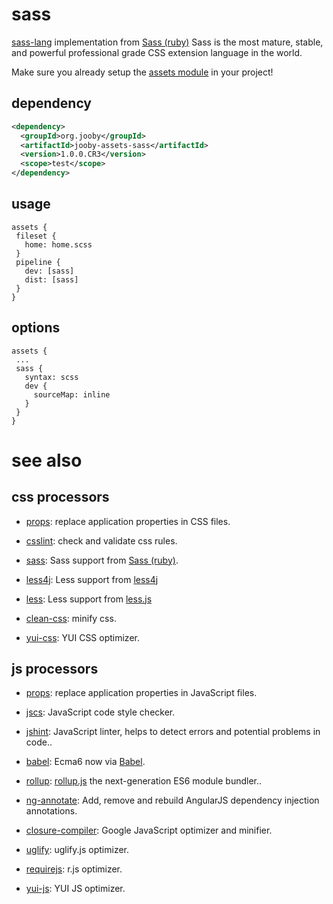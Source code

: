 # sass

<a href="http://sass-lang.com/">sass-lang</a> implementation from <a href="https://github.com/sass/sass">Sass (ruby)</a> Sass is the most mature, stable, and powerful professional grade CSS extension language in the world.

Make sure you already setup the [assets module](https://github.com/jooby-project/jooby/tree/master/jooby-assets) in your project!

## dependency

```xml
<dependency>
  <groupId>org.jooby</groupId>
  <artifactId>jooby-assets-sass</artifactId>
  <version>1.0.0.CR3</version>
  <scope>test</scope>
</dependency>
```

## usage

```
assets {
 fileset {
   home: home.scss
 }
 pipeline {
   dev: [sass]
   dist: [sass]
 }
}
```

## options

```
assets {
 ...
 sass {
   syntax: scss
   dev {
     sourceMap: inline
   }
 }
}
```

# see also

## css processors

* [props](https://github.com/jooby-project/jooby/tree/master/jooby-assets-props): replace application properties in CSS files.

* [csslint](https://github.com/jooby-project/jooby/tree/master/jooby-assets-csslint): check and validate css rules.

* [sass](https://github.com/jooby-project/jooby/tree/master/jooby-assets-sass): Sass support from <a href="https://github.com/sass/sass">Sass (ruby)</a>.

* [less4j](https://github.com/jooby-project/jooby/tree/master/jooby-assets-less4j): Less support from [less4j](https://github.com/SomMeri/less4j)

* [less](https://github.com/jooby-project/jooby/tree/master/jooby-assets-less): Less support from [less.js](http://lesscss.org)

* [clean-css](https://github.com/jooby-project/jooby/tree/master/jooby-assets-clean-css): minify css.

* [yui-css](https://github.com/jooby-project/jooby/tree/master/jooby-assets-yui-compressor): YUI CSS optimizer.

## js processors

* [props](https://github.com/jooby-project/jooby/tree/master/jooby-assets-props): replace application properties in JavaScript files.

* [jscs](https://github.com/jooby-project/jooby/tree/master/jooby-assets-jscs): JavaScript code style checker.

* [jshint](https://github.com/jooby-project/jooby/tree/master/jooby-assets-jshint): JavaScript linter, helps to detect errors and potential problems in code..

* [babel](https://github.com/jooby-project/jooby/tree/master/jooby-assets-babel): Ecma6 now via <a href="http://babeljs.io/">Babel</a>.

* [rollup](https://github.com/jooby-project/jooby/tree/master/jooby-assets-rollup): <a href="http://rollupjs.org/">rollup.js</a> the next-generation ES6 module bundler..

* [ng-annotate](https://github.com/jooby-project/jooby/tree/master/jooby-assets-ng-annotate): Add, remove and rebuild AngularJS dependency injection annotations.

* [closure-compiler](https://github.com/jooby-project/jooby/tree/master/jooby-assets-closure-compiler): Google JavaScript optimizer and minifier.

* [uglify](https://github.com/jooby-project/jooby/tree/master/jooby-assets-uglify): uglify.js optimizer.

* [requirejs](https://github.com/jooby-project/jooby/tree/master/jooby-assets-requirejs): r.js optimizer.

* [yui-js](https://github.com/jooby-project/jooby/tree/master/jooby-assets-yui-compressor): YUI JS optimizer.

